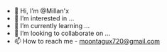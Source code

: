 - 👋 Hi, I’m @Millan'x
- 👀 I’m interested in ...
- 🌱 I’m currently learning ...
- 💞️ I’m looking to collaborate on ...
- 📫 How to reach me - moontagux720@gmail.com

<!---
Millan'x/Millan'x is a ✨ special ✨ repository because its `README.md` (this file) appears on your GitHub profile.
You can click the Preview link to take a look at your changes.
--->
